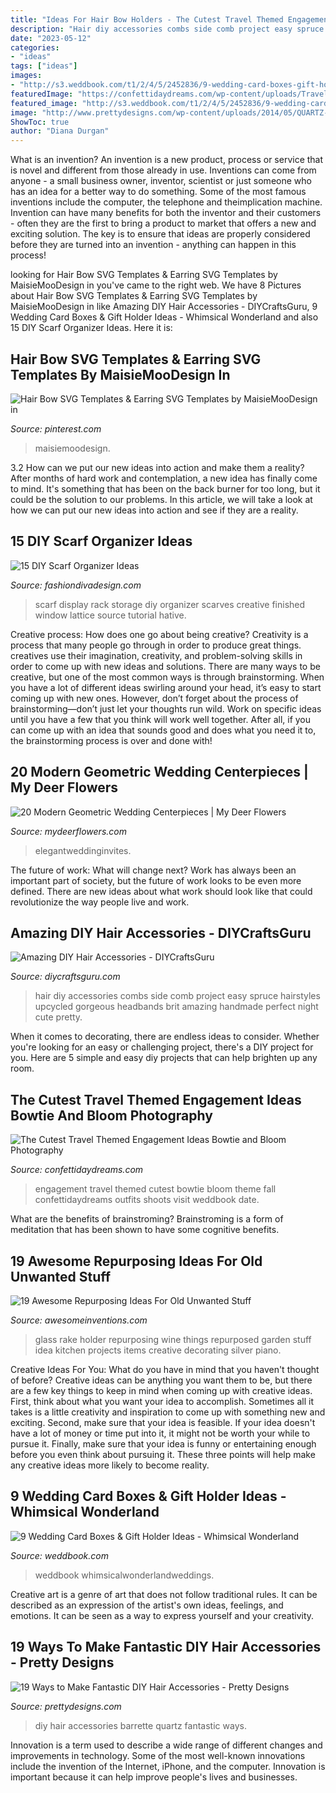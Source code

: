 ```yaml
---
title: "Ideas For Hair Bow Holders - The Cutest Travel Themed Engagement Ideas bowtie And Bloom Photography"
description: "Hair diy accessories combs side comb project easy spruce hairstyles upcycled gorgeous headbands brit amazing handmade perfect night cute pretty"
date: "2023-05-12"
categories:
- "ideas"
tags: ["ideas"]
images:
- "http://s3.weddbook.com/t1/2/4/5/2452836/9-wedding-card-boxes-gift-holder-ideas-whimsical-wonderland.jpg"
featuredImage: "https://confettidaydreams.com/wp-content/uploads/Travel-Themed-Engagement-Photos-30.jpeg"
featured_image: "http://s3.weddbook.com/t1/2/4/5/2452836/9-wedding-card-boxes-gift-holder-ideas-whimsical-wonderland.jpg"
image: "http://www.prettydesigns.com/wp-content/uploads/2014/05/QUARTZ-BARRETTE.jpg"
ShowToc: true
author: "Diana Durgan"
---
```



What is an invention?
An invention is a new product, process or service that is novel and different from those already in use. Inventions can come from anyone - a small business owner, inventor, scientist or just someone who has an idea for a better way to do something. Some of the most famous inventions include the computer, the telephone and theimplication machine. 
Invention can have many benefits for both the inventor and their customers - often they are the first to bring a product to market that offers a new and exciting solution. The key is to ensure that ideas are properly considered before they are turned into an invention - anything can happen in this process!

	

		
looking for Hair Bow SVG Templates &amp; Earring SVG Templates by MaisieMooDesign in you've came to the right web. We have 8 Pictures about Hair Bow SVG Templates &amp; Earring SVG Templates by MaisieMooDesign in like Amazing DIY Hair Accessories - DIYCraftsGuru, 9 Wedding Card Boxes &amp; Gift Holder Ideas - Whimsical Wonderland and also 15 DIY Scarf Organizer Ideas. Here it is:
		
    
## Hair Bow SVG Templates &amp; Earring SVG Templates By MaisieMooDesign In

<img loading=lazy src="https://i.pinimg.com/736x/0d/1f/6d/0d1f6d7fc5ebeee6ee2b716c9cb77992.jpg" onerror="this.onerror=null;this.src='https://tse1.mm.bing.net/th?id=OIP.Av_Z1LEJXrQsAE5Jex3wkwHaHa&amp;pid=15.1';" alt="Hair Bow SVG Templates &amp; Earring SVG Templates by MaisieMooDesign in">

_Source: pinterest.com_

>maisiemoodesign. 

	

3.2 How can we put our new ideas into action and make them a reality?
After months of hard work and contemplation, a new idea has finally come to mind. It's something that has been on the back burner for too long, but it could be the solution to our problems. In this article, we will take a look at how we can put our new ideas into action and see if they are a reality.

    
## 15 DIY Scarf Organizer Ideas

<img loading=lazy src="https://www.fashiondivadesign.com/wp-content/uploads/2013/08/Scarf-rack-finished-4.jpg" onerror="this.onerror=null;this.src='https://tse3.mm.bing.net/th?id=OIP.tL8ZIfvxoSGx49I6PEiacQHaHa&amp;pid=15.1';" alt="15 DIY Scarf Organizer Ideas">

_Source: fashiondivadesign.com_

>scarf display rack storage diy organizer scarves creative finished window lattice source tutorial hative. 

	

Creative process: How does one go about being creative?
Creativity is a process that many people go through in order to produce great things. creatives use their imagination, creativity, and problem-solving skills in order to come up with new ideas and solutions. There are many ways to be creative, but one of the most common ways is through brainstorming. When you have a lot of different ideas swirling around your head, it’s easy to start coming up with new ones. However, don’t forget about the process of brainstorming—don’t just let your thoughts run wild. Work on specific ideas until you have a few that you think will work well together. After all, if you can come up with an idea that sounds good and does what you need it to, the brainstorming process is over and done with!

    
## 20 Modern Geometric Wedding Centerpieces | My Deer Flowers

<img loading=lazy src="https://www.mydeerflowers.com/wp-content/uploads/2019/03/Geometric-metallic-table-centerpiece-greenery-burgundy-Marsala.jpg" onerror="this.onerror=null;this.src='https://tse3.mm.bing.net/th?id=OIP.jIsDagDA6-RQ6kF6PGUrFwHaLG&amp;pid=15.1';" alt="20 Modern Geometric Wedding Centerpieces | My Deer Flowers">

_Source: mydeerflowers.com_

>elegantweddinginvites. 

	

The future of work: What will change next?
Work has always been an important part of society, but the future of work looks to be even more defined. There are new ideas about what work should look like that could revolutionize the way people live and work.

    
## Amazing DIY Hair Accessories - DIYCraftsGuru

<img loading=lazy src="http://www.diycraftsguru.com/wp-content/uploads/2017/06/24-diy-hair-accessories.jpg" onerror="this.onerror=null;this.src='https://tse3.mm.bing.net/th?id=OIP.5mqf-SYkV54aU_GgBVB6FgHaLI&amp;pid=15.1';" alt="Amazing DIY Hair Accessories - DIYCraftsGuru">

_Source: diycraftsguru.com_

>hair diy accessories combs side comb project easy spruce hairstyles upcycled gorgeous headbands brit amazing handmade perfect night cute pretty. 

	

When it comes to decorating, there are endless ideas to consider. Whether you're looking for an easy or challenging project, there's a DIY project for you. Here are 5 simple and easy diy projects that can help brighten up any room.

    
## The Cutest Travel Themed Engagement Ideas Bowtie And Bloom Photography

<img loading=lazy src="https://confettidaydreams.com/wp-content/uploads/Travel-Themed-Engagement-Photos-30.jpeg" onerror="this.onerror=null;this.src='https://tse3.mm.bing.net/th?id=OIP.LG5XzWGGfl-jylEsYwhbWAHaKH&amp;pid=15.1';" alt="The Cutest Travel Themed Engagement Ideas Bowtie and Bloom Photography">

_Source: confettidaydreams.com_

>engagement travel themed cutest bowtie bloom theme fall confettidaydreams outfits shoots visit weddbook date. 

	

What are the benefits of brainstroming?
Brainstroming is a form of meditation that has been shown to have some cognitive benefits.

    
## 19 Awesome Repurposing Ideas For Old Unwanted Stuff

<img loading=lazy src="http://www.awesomeinventions.com/wp-content/uploads/2014/12/old-garden-rake-glass-holder.jpg" onerror="this.onerror=null;this.src='https://tse3.mm.bing.net/th?id=OIP.i34_nsoVWlipmO_4P6FulwHaLG&amp;pid=15.1';" alt="19 Awesome Repurposing Ideas For Old Unwanted Stuff">

_Source: awesomeinventions.com_

>glass rake holder repurposing wine things repurposed garden stuff idea kitchen projects items creative decorating silver piano. 

	

Creative Ideas For You: What do you have in mind that you haven't thought of before?
Creative ideas can be anything you want them to be, but there are a few key things to keep in mind when coming up with creative ideas. First, think about what you want your idea to accomplish. Sometimes all it takes is a little creativity and inspiration to come up with something new and exciting. Second, make sure that your idea is feasible. If your idea doesn't have a lot of money or time put into it, it might not be worth your while to pursue it. Finally, make sure that your idea is funny or entertaining enough before you even think about pursuing it. These three points will help make any creative ideas more likely to become reality.

    
## 9 Wedding Card Boxes &amp; Gift Holder Ideas - Whimsical Wonderland

<img loading=lazy src="http://s3.weddbook.com/t1/2/4/5/2452836/9-wedding-card-boxes-gift-holder-ideas-whimsical-wonderland.jpg" onerror="this.onerror=null;this.src='https://tse4.mm.bing.net/th?id=OIP.enLdoo2jj5QbzHGMgE7d5QHaLH&amp;pid=15.1';" alt="9 Wedding Card Boxes &amp; Gift Holder Ideas - Whimsical Wonderland">

_Source: weddbook.com_

>weddbook whimsicalwonderlandweddings. 

	

Creative art is a genre of art that does not follow traditional rules. It can be described as an expression of the artist's own ideas, feelings, and emotions. It can be seen as a way to express yourself and your creativity.

    
## 19 Ways To Make Fantastic DIY Hair Accessories - Pretty Designs

<img loading=lazy src="http://www.prettydesigns.com/wp-content/uploads/2014/05/QUARTZ-BARRETTE.jpg" onerror="this.onerror=null;this.src='https://tse2.mm.bing.net/th?id=OIP.MWsYnq7eToT7su7K0m32VwHaKX&amp;pid=15.1';" alt="19 Ways to Make Fantastic DIY Hair Accessories - Pretty Designs">

_Source: prettydesigns.com_

>diy hair accessories barrette quartz fantastic ways. 

	

Innovation is a term used to describe a wide range of different changes and improvements in technology. Some of the most well-known innovations include the invention of the Internet, iPhone, and the computer. Innovation is important because it can help improve people's lives and businesses.

